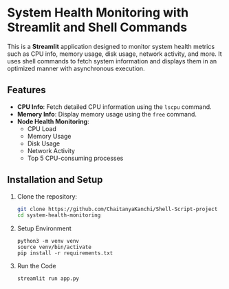 # System Health Monitoring with Streamlit and Shell Commands

This is a **Streamlit** application designed to monitor system health metrics such as CPU info, memory usage, disk usage, network activity, and more. It uses shell commands to fetch system information and displays them in an optimized manner with asynchronous execution.

## Features

- **CPU Info**: Fetch detailed CPU information using the `lscpu` command.
- **Memory Info**: Display memory usage using the `free` command.
- **Node Health Monitoring**:
  - CPU Load
  - Memory Usage
  - Disk Usage
  - Network Activity
  - Top 5 CPU-consuming processes


## Installation and Setup

1. Clone the repository:

   ```bash
   git clone https://github.com/ChaitanyaKanchi/Shell-Script-project
   cd system-health-monitoring
2. Setup Environment
   ```
   python3 -m venv venv
   source venv/bin/activate
   pip install -r requirements.txt
3. Run the Code
   ```
   streamlit run app.py
